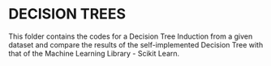 # DECISION TREES

This folder contains the codes for a Decision Tree Induction from a given dataset and compare the results of the self-implemented Decision Tree with that of the Machine Learning Library - Scikit Learn.